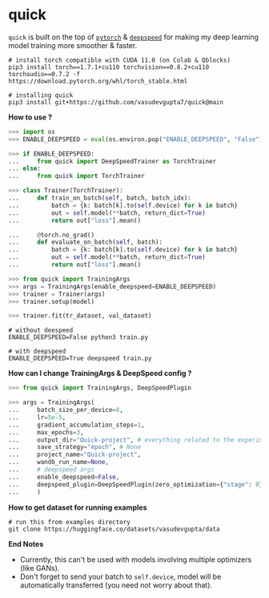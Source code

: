 # quick

`quick` is built on the top of [`pytorch`](https://github.com/pytorch/pytorch) & [`deepspeed`](https://github.com/microsoft/DeepSpeed) for making my deep learning model training more smoother & faster.

```shell
# install torch compatible with CUDA 11.0 (on Colab & Qblocks)
pip3 install torch==1.7.1+cu110 torchvision==0.8.2+cu110 torchaudio==0.7.2 -f https://download.pytorch.org/whl/torch_stable.html

# installing quick
pip3 install git+https://github.com/vasudevgupta7/quick@main
```

**How to use ?**

```python
>>> import os
>>> ENABLE_DEEPSPEED = eval(os.environ.pop("ENABLE_DEEPSPEED", "False"))

>>> if ENABLE_DEEPSPEED:
...     from quick import DeepSpeedTrainer as TorchTrainer
... else:
...     from quick import TorchTrainer

>>> class Trainer(TorchTrainer):
...     def train_on_batch(self, batch, batch_idx):
...         batch = {k: batch[k].to(self.device) for k in batch}
...         out = self.model(**batch, return_dict=True)
...         return out["loss"].mean()

...     @torch.no_grad()
...     def evaluate_on_batch(self, batch):
...         batch = {k: batch[k].to(self.device) for k in batch}
...         out = self.model(**batch, return_dict=True)
...         return out["loss"].mean()

>>> from quick import TrainingArgs
>>> args = TrainingArgs(enable_deepspeed=ENABLE_DEEPSPEED)
>>> trainer = Trainer(args)
>>> trainer.setup(model)

>>> trainer.fit(tr_dataset, val_dataset)
```

```shell
# without deespeed
ENABLE_DEEPSPEED=False python3 train.py

# with deepspeed
ENABLE_DEEPSPEED=True deepspeed train.py
```

**How can I change TrainingArgs & DeepSpeed config ?**

```python
>>> from quick import TrainingArgs, DeepSpeedPlugin

>>> args = TrainingArgs(
...     batch_size_per_device=8,
...     lr=5e-5,
...     gradient_accumulation_steps=1,
...     max_epochs=3,
...     output_dir="Quick-project", # everything related to the experiment will be saved here
...     save_strategy="epoch", # None
...     project_name="Quick-project",
...     wandb_run_name=None,
...     # deepspeed args
...     enable_deepspeed=False,
...     deepspeed_plugin=DeepSpeedPlugin(zero_optimization={"stage": 0}),
...     )
```

**How to get dataset for running examples**

```shell
# run this from examples directory
git clone https://huggingface.co/datasets/vasudevgupta/data
```

**End Notes**

- Currently, this can't be used with models involving multiple optimizers (like GANs).
- Don't forget to send your batch to `self.device`, model will be automatically transferred (you need not worry about that).
